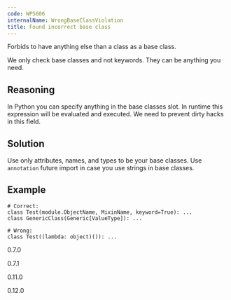```yaml
---
code: WPS606
internalName: WrongBaseClassViolation
title: Found incorrect base class
---
```


Forbids to have anything else than a class as a base class.

We only check base classes and not keywords. They can be anything you
need.

## Reasoning
In Python you can specify anything in the base classes slot. In
runtime this expression will be evaluated and executed. We need to
prevent dirty hacks in this field.

## Solution
Use only attributes, names, and types to be your base classes. Use
`annotation` future import in case you use strings in base classes.

## Example

    # Correct:
    class Test(module.ObjectName, MixinName, keyword=True): ...
    class GenericClass(Generic[ValueType]): ...
    
    # Wrong:
    class Test((lambda: object)()): ...

<div class="versionadded">

0.7.0

</div>

<div class="versionchanged">

0.7.1

</div>

<div class="versionchanged">

0.11.0

</div>

<div class="versionchanged">

0.12.0

</div>
